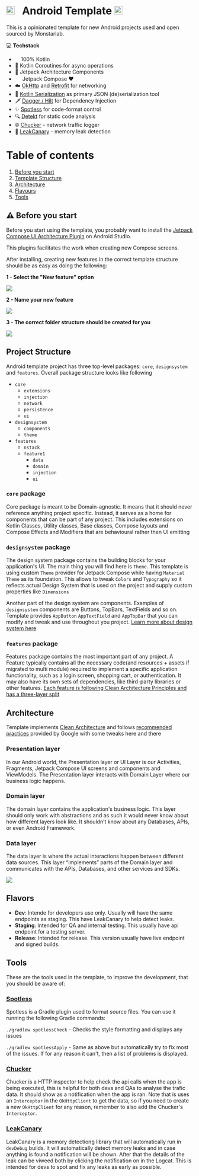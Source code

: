 # <img src="https://engineering.monstar-lab.com/assets/img/logo/ml-logo-grey.png"  height="23"> &nbsp;     Android Template <img src="https://android-developers.googleblog.com/favicon.ico" height=23/>

This is a opinionated template for new Android projects used and open sourced by Monstarlab.


💻 **Techstack** 
-   <img src="https://kotlinlang.org/assets/images/favicon.svg?&v=8607ff59d5296c7642ecd72bd3daa79b" height=12 /> 100% Kotlin
- 🔄 Kotlin Coroutines for async operations 
- 🚀 Jetpack Architecture Components
- <img src="https://developer.android.com/static/images/spot-icons/jetpack-compose.svg" height = 16>  Jetpack Compose ❤️
- ☁️ [OkHttp](https://github.com/square/okhttp) and [Retrofit](https://github.com/square/retrofit) for networking
- 🔗 [Kotlin Serialization](https://kotlinlang.org/docs/serialization.html) as primary JSON (de)serialization tool
- 🗡️ [Dagger / Hilt](https://dagger.dev/hilt/) for Dependency Injection
- ✨ [Spotless](https://github.com/diffplug/spotless) for code-format control
- 🔍 [Detekt](https://github.com/detekt/detekt) for static code analysis
- 🌐 [Chucker](https://github.com/ChuckerTeam/chucker) - network traffic logger
- 🐤 [LeakCanary](https://square.github.io/leakcanary/) -  memory leak detection 


# Table of contents
1. [Before you start](#⚠️-before-you-start)
2. [Template Structure](#project-structure)
3. [Architecture](#architecture)
4. [Flavours](#flavors)
5. [Tools](#tools)


## ⚠️ Before you start 

Before you start using the template, you probably want to install the [Jetpack Compose UI Architecture Plugin](https://plugins.jetbrains.com/plugin/19034-jetpack-compose-ui-architecture-templates) on Android Studio.

This plugins facilitates the work when creating new Compose screens.

After installing, creating new features in the correct template structure should be as easy as doing the following:

**1 - Select the "New feature" option**

![](https://user-images.githubusercontent.com/8679058/223730854-7e199e33-1b99-49a3-ae1b-30a6ea725681.png)


**2 - Name your new feature**

![](https://user-images.githubusercontent.com/8679058/223731483-d0fce3f9-dba4-459d-9bb5-65e76abe2ee6.png)


**3 - The correct folder structure should be created for you**

![](https://user-images.githubusercontent.com/8679058/223731540-1604198c-78ac-4b3b-ad84-b3fc290746af.png)



## Project Structure
Android template project has three top-level packages: `core`, `designsystem` and `features`. Overall package structure looks like following
- `core`
  - `extensions`
  - `injection`
  - `network`
  - `persistence`
  - `ui`
- `designsystem`
  - `components`
  - `theme`
- `features`
  - `nstack`
  - `feature1`
    - `data`
    - `domain`  
    - `injection`
    - `ui`
  
### `core` package
Core package is meant to be Domain-agnostic. It means that it should never reference anything project specific. Instead, it serves as a home for components that can be part of any project. This includes extensions on Kotlin Classes, Utility classes, Base classes, Compose layouts and Compose Effects and Modifiers that are behavioural rather then UI emitting

### `designsystem` package
The design system package contains the building blocks  for your application's UI. The main thing you will find here is `Theme`. This template is using custom `Theme` provider for Jetpack Compose while having `Material Theme` as its foundation. This allows to tweak `Colors` and `Typography` so it reflects actual Design System that is used on the project and supply custom properties like `Dimensions`

Another part of the design system are components. Examples of `designsystem` components are Buttons, TopBars, TextFields and so on. Template provides `AppButton` `AppTextField` and `AppTopBar` that you can modify and tweak and use throughout you project. [Learn more about design system here](./docs/DESIGN_SYSTEM.md)


### `features` package
Features package contains the most important part of any project. A Feature typically contains all the necessary code(and resources + assets if migrated to multi module) required to implement a specific application functionality, such as a login screen, shopping cart, or authentication.  It may also have its own sets of dependencies, like third-party libraries or other features. [Each feature is following Clean Architecture Principles and has a three-layer split](#architecture)



## Architecture
Template implements [Clean Architecture](https://blog.cleancoder.com/uncle-bob/2012/08/13/the-clean-architecture.html) and follows [recommended practices](https://developer.android.com/topic/architecture) provided by Google with some tweaks here and there

### Presentation layer
In our Android world, the Presentation layer or UI Layer is our Activities, Fragments, Jetpack Compose UI screens and components and ViewModels. The Presentation layer interacts with Domain Layer where our business logic happens.

### Domain layer
The domain layer contains the application's business logic. This layer should only work with abstractions and as such it would never know about how different layers look like. It shouldn’t know about any Databases, APIs, or even Android Framework.

### Data layer
The data layer is where the actual interactions happen between different data sources. This layer “implements” parts of the Domain layer and communicates with the APIs, Databases, and other services and SDKs.


![](/docs/assets/arch.svg)


## Flavors

- **Dev**: Intende for developers use only. Usually will have the same endpoints as staging. This have LeakCanary to help detect leaks.
- **Staging**: Intended for QA and internal testing. This usually have api endpoint for a testing server.
- **Release**: Intended for release. This version usually have live endpoint and signed builds.

## Tools
These are the tools used in the template, to improve the development, that you should be aware of:

### [Spotless](https://github.com/diffplug/spotless)
Spotless is a Gradle plugin used to format source files. You can use it running the following Gradle commands:

`./gradlew spotlessCheck` - Checks the style formatting and displays any issues

`./gradlew spotlessApply` - Same as above but automatically try to fix most of the issues. If for any reason it can't, then a list of problems is displayed.


### [Chucker](https://github.com/ChuckerTeam/chucker)
Chucker is a HTTP inspector to help check the api calls when the app is being executed, this is helpful for both devs and QAs to analyse the trafic data. It should show as a notification when the app is ran. Note that is uses an `Interceptor` in the `OkHttpClient` to get the data, so if you need to create a new `OkHttpClient` for any reason, remember to also add the Chucker's `Interceptor`.

### [LeakCanary](https://square.github.io/leakcanary/)
LeakCanary is a memory detectiong library that will automatically run in `devDebug` builds. It will automatically detect memory leaks and in case anything is found a notification will be shown. After that the details of the leak can be viweed both by clicking the notification on in the Logcat. This is intended for devs to spot and fix any leaks as early as possible. 

